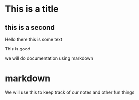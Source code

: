 # This is a title

## this is a second

Hello there this is some text

This is good

we will do documentation using markdown

# markdown
We will use this to keep track of our notes and other fun things
